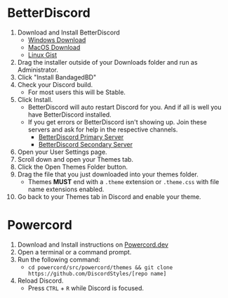 # BetterDiscord
1. Download and Install BetterDiscord
	- [Windows Download](https://github.com/rauenzi/BBDInstaller/releases/download/v1.0.5/BandagedBD.exe)
	- [MacOS Download](https://github.com/rauenzi/BBDInstaller/releases/download/v1.0.5/BandagedBD_Mac.zip)
	- [Linux Gist](https://gist.github.com/ObserverOfTime/d7e60eb9aa7fe837545c8cb77cf31172)
2. Drag the installer outside of your Downloads folder and run as Administrator.
3. Click "Install BandagedBD"
4. Check your Discord build.
	- For most users this will be Stable.
5. Click Install.
	- BetterDiscord will auto restart Discord for you. And if all is well you have BetterDiscord installed.
	- If you get errors or BetterDiscord isn't showing up. Join these servers and ask for help in the respective channels.
		- [BetterDiscord Primary Server](https://discord.gg/0Tmfo5ZbORCRqbAd)
		- [BetterDiscord Secondary Server](https://discord.gg/2HScm8j)
2. Open your User Settings page.
3. Scroll down and open your Themes tab.
4. Click the Open Themes Folder button.
5. Drag the file that you just downloaded into your themes folder.
	- Themes **MUST** end with a `.theme` extension or `.theme.css` with file name extensions enabled.
6. Go back to your Themes tab in Discord and enable your theme.

# Powercord
1. Download and Install instructions on [Powercord.dev](http://powercord.dev/installation)
2. Open a terminal or a command prompt.
3. Run the following command:
	- `cd powercord/src/powercord/themes && git clone https://github.com/DiscordStyles/[repo name]`
4. Reload Discord.
	- Press `CTRL` + `R` while Discord is focused.
